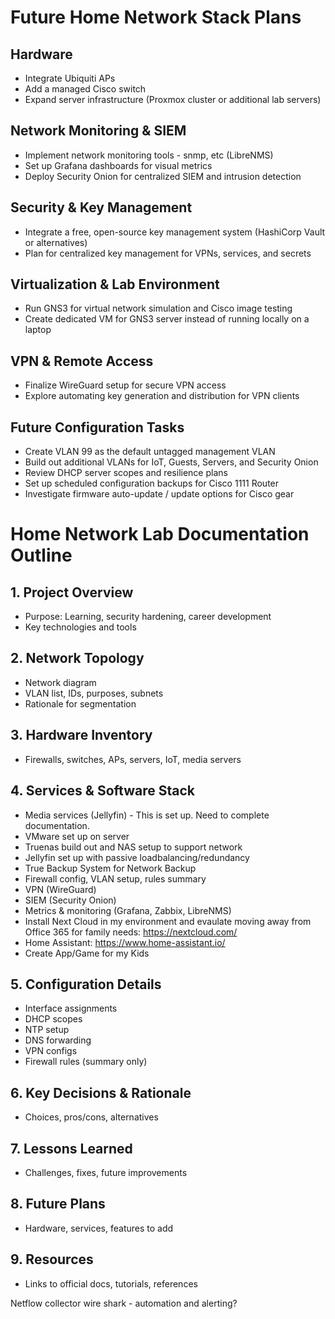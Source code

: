 # Future Home Network Stack Plans

##  Hardware
- Integrate Ubiquiti APs  
- Add a managed Cisco switch  
- Expand server infrastructure (Proxmox cluster or additional lab servers)

##  Network Monitoring & SIEM
- Implement network monitoring tools - snmp, etc (LibreNMS)
- Set up Grafana dashboards for visual metrics
- Deploy Security Onion for centralized SIEM and intrusion detection  

##  Security & Key Management
- Integrate a free, open-source key management system (HashiCorp Vault or alternatives)
- Plan for centralized key management for VPNs, services, and secrets  

##  Virtualization & Lab Environment
- Run GNS3 for virtual network simulation and Cisco image testing  
- Create dedicated VM for GNS3 server instead of running locally on a laptop  

## VPN & Remote Access  
- Finalize WireGuard setup for secure VPN access  
- Explore automating key generation and distribution for VPN clients  

##  Future Configuration Tasks
- Create VLAN 99 as the default untagged management VLAN  
- Build out additional VLANs for IoT, Guests, Servers, and Security Onion  
- Review DHCP server scopes and resilience plans  
- Set up scheduled configuration backups for Cisco 1111 Router
- Investigate firmware auto-update / update options for Cisco gear  

#  Home Network Lab Documentation Outline

## 1. Project Overview
- Purpose: Learning, security hardening, career development  
- Key technologies and tools  

## 2. Network Topology
- Network diagram  
- VLAN list, IDs, purposes, subnets  
- Rationale for segmentation  

## 3. Hardware Inventory
- Firewalls, switches, APs, servers, IoT, media servers  

## 4. Services & Software Stack
- Media services (Jellyfin) - This is set up.  Need to complete documentation.
- VMware set up on server
- Truenas build out and NAS setup to support network
- Jellyfin set up with passive loadbalancing/redundancy
- True Backup System for Network Backup
- Firewall config, VLAN setup, rules summary    
- VPN (WireGuard)  
- SIEM (Security Onion)  
- Metrics & monitoring (Grafana, Zabbix, LibreNMS) 
- Install Next Cloud in my environment and evaulate moving away from Office 365 for family needs: https://nextcloud.com/
- Home Assistant: https://www.home-assistant.io/
- Create App/Game for my Kids
  

## 5. Configuration Details
- Interface assignments  
- DHCP scopes  
- NTP setup  
- DNS forwarding  
- VPN configs  
- Firewall rules (summary only)

## 6. Key Decisions & Rationale
- Choices, pros/cons, alternatives  

## 7. Lessons Learned
- Challenges, fixes, future improvements  

## 8. Future Plans
- Hardware, services, features to add  

## 9. Resources
- Links to official docs, tutorials, references



Netflow collector
wire shark - automation and alerting?

